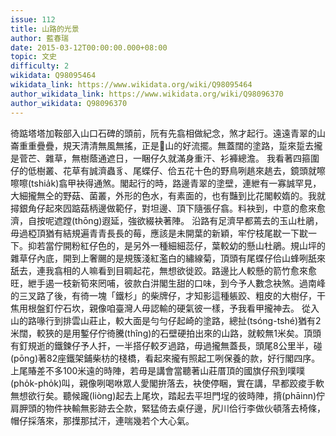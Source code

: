 ```yaml
---
issue: 112
title: 山路的光景
author: 藍春瑞
date: 2015-03-12T00:00:00.000+08:00
topic: 文史
difficulty: 2
wikidata: Q98095464
wikidata_link: https://www.wikidata.org/wiki/Q98095464
author_wikidata_link: https://www.wikidata.org/wiki/Q98096370
author_wikidata: Q98096370
---
```

徛踮塔塔加鞍部入山口石碑的頭前，阮有先翕相做紀念，煞才起行。遠遠青翠的山崙重重疊疊，規天清清無風無搖，正是𬦰山的好流擺。無蓋闊的塗路，踅來踅去攏是菅芒、雜草，無樹蔭通遮日，一睏仔久就滿身重汗、衫褲總澹。
我看著四箍圍仔的低樹叢、花草有誠濟蟲豸、尾蝶仔、佮五花十色的野鳥咧趒來趒去，鏡頭就嚓嚓嚓(tshia̍k)翕甲袂得通煞。閣起行的時，路邊青翠的塗壁，連紲有一寡誠罕見，大細攏無仝的野菇、菌叢，外形的色水，有素面的，也有豔到比花閣較媠的。我就撏銀角仔起來囥踮菇柄邊做範仔，對坦邊、頂下隨張仔翕。料袂到，中意的愈來愈濟，自按呢遮蹚(thōng)遐延，強欲綴袂著陣。
沿路有足濟早都蔫去的玉山杜鵑，毋過椏頂猶有結規遍青青長長的莓，應該是未開葉的新穎，牢佇枝尾㽎一下㽎一下。抑若當佇開粉紅仔色的，是另外一種細細蕊仔，葉較幼的懸山杜鵑。規山坪的雜草仔內底，開到上奢颺的是規簇淺紅濫白的繡線菊，頂頭有尾蝶仔佮山蜂咧舐來舐去，連我翕相的人嘛看到目睭起花，無想欲徙跤。路邊比人較懸的箭竹愈來愈旺，紲手遏一枝新筍來罔哺，彼款白汫閣生甜的口味，到今予人數念袂煞。過南峰的三叉路了後，有徛一塊「鐵杉」的柴牌仔，才知影這種躼跤、粗皮的大樹仔，干焦用根盤釘佇石坎，親像咱臺灣人毋認輸的硬氣彼一樣，予我看甲攏神去。
從入山的路喙行到排雲山莊止，較大面是勻勻仔起崎的塗路，總扯(tsóng-tshé)猶有2米闊，較狹的是用鏨仔佇徛騰(thîng)的石壁硬拍出來的山路，就較無1米矣。頂頭有釘規逝的鐵鍊仔予人扞，一半搭仔較歹過路，毋過攏無蓋長，頭尾8公里半，碰(pōng)著82座鐵架鋪柴枋的棧橋，看起來攏有照起工咧保養的款，好行閣四序。上尾賰差不多100米遠的時陣，若毋是講會當聽著山莊厝頂的國旗仔飛到噗噗(pho̍k-pho̍k)叫，親像咧喝咻眾人愛閣拚落去，袂使停睏，實在講，早都跤痠手軟無想欲行矣。聽候躘(liòng)起去上尾坎，踏起去平坦門埕的彼時陣，揹(phāinn)佇肩胛頭的物件袂輸無影跡去仝款，緊猛倚去桌仔邊，尻川佮行李做伙頓落去椅條，帽仔採落來，那擛那拭汗，連喘幾若个大心氣。
